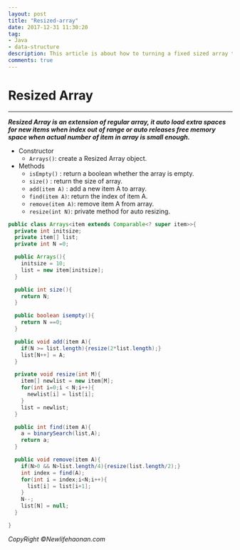 ```yaml
---
layout: post
title: "Resized-array"
date: 2017-12-31 11:30:20
tag:
- Java
- data-structure
description: This article is about how to turning a fixed sized array to a autosized array.
comments: true
---
```

# Resized Array

<hr />

**_Resized Array is an extension of regular array, it auto load extra spaces for new items when index out of range or auto releases free memory space when actual number of item in array is small enough._**

* Constructor
  * `Arrays()`: create a Resized Array object.
* Methods
  * `isEmpty()` : return a boolean whether the array is empty.
  * `size()` : return the size of array.
  * `add(item A)` : add a new item A to array.
  * `find(item A)`: return the index of item A.
  * `remove(item A)`: remove item A from array.
  * `resize(int N)`: private method for auto resizing.

```java
public class Arrays<item extends Comparable<? super item>>{
  private int initsize;
  private item[] list;
  private int N =0;

  public Arrays(){
    initsize = 10;
    list = new item[initsize];
  }

  public int size(){
    return N;
  }

  public boolean isempty(){
    return N ==0;
  }

  public void add(item A){
    if(N >= list.length){resize(2*list.length);}
    list[N++] = A;
  }

  private void resize(int M){
    item[] newlist = new item[M];
    for(int i=0;i < N;i++){
      newlist[i] = list[i];
    }
    list = newlist;
  }

  public int find(item A){
    a = binarySearch(list,A);
    return a;
  }

  public void remove(item A){
    if(N>0 && N>list.length/4){resize(list.length/2);}
    int index = find(A);
    for(int i = index;i<N;i++){
      list[i] = list[i+1];
    }
    N--;
    list[N] = null;
  }

}
```
_CopyRight &copy;Newlifehaonan.com_
